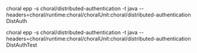 choral epp -s choral/distributed-authentication -t java --headers=choral/runtime:choral/choralUnit:choral/distributed-authentication DistAuth

choral epp -s choral/distributed-authentication -t java --headers=choral/runtime:choral/choralUnit:choral/distributed-authentication DistAuthTest